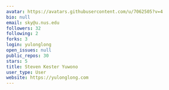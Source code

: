 ```yaml
---
avatar: https://avatars.githubusercontent.com/u/7062505?v=4
bio: null
email: sky@u.nus.edu
followers: 32
following: 2
forks: 3
login: yulonglong
open_issues: null
public_repos: 30
stars: 5
title: Steven Kester Yuwono
user_type: User
website: https://yulonglong.com
---
```

